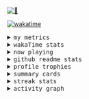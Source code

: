 [![🐙](https://hits.seeyoufarm.com/api/count/incr/badge.svg?url=https%3A%2F%2Fgithub.com%2Fktnkk%2Fhit-counter&count_bg=%23070707&title_bg=%23070707&icon=&icon_color=%23E7E7E7&title=visitors&edge_flat=true)](https://hits.seeyoufarm.com)

[![wakatime](https://wakatime.com/badge/user/43ee8060-219a-4cc8-b7a0-9a681ab5a8a7.svg)](https://wakatime.com/@43ee8060-219a-4cc8-b7a0-9a681ab5a8a7)

<details>
  <summary> <samp>my metrics</samp></summary>
  
  <br>
  
 ![🐳](https://github.com/kkhys/kkhys/blob/main/github-metrics.svg)
  
  ***
</details>

<details>
  <summary> <samp>wakaTime stats</samp></summary>
  
  <br>
  
<!--START_SECTION:waka-->
![Code Time](http://img.shields.io/badge/Code%20Time-1%2C726%20hrs%209%20mins-blue)

**🐱 My GitHub Data** 

> 📦 4.9 MB Used in GitHub's Storage 
 > 
> 🏆 1,054 Contributions in the Year 2023
 > 
> 💼 Opted to Hire
 > 
> 📜 7 Public Repositories 
 > 
> 🔑 22 Private Repositories 
 > 
**I'm an Early 🐤** 

```text
🌞 Morning                4481 commits        ██████████░░░░░░░░░░░░░░░   38.00 % 
🌆 Daytime                2523 commits        █████░░░░░░░░░░░░░░░░░░░░   21.40 % 
🌃 Evening                3622 commits        ████████░░░░░░░░░░░░░░░░░   30.72 % 
🌙 Night                  1165 commits        ██░░░░░░░░░░░░░░░░░░░░░░░   09.88 % 
```
📅 **I'm Most Productive on Monday** 

```text
Monday                   2014 commits        ████░░░░░░░░░░░░░░░░░░░░░   17.08 % 
Tuesday                  1799 commits        ████░░░░░░░░░░░░░░░░░░░░░   15.26 % 
Wednesday                1763 commits        ████░░░░░░░░░░░░░░░░░░░░░   14.95 % 
Thursday                 1633 commits        ███░░░░░░░░░░░░░░░░░░░░░░   13.85 % 
Friday                   1645 commits        ███░░░░░░░░░░░░░░░░░░░░░░   13.95 % 
Saturday                 1390 commits        ███░░░░░░░░░░░░░░░░░░░░░░   11.79 % 
Sunday                   1547 commits        ███░░░░░░░░░░░░░░░░░░░░░░   13.12 % 
```


📊 **This Week I Spent My Time On** 

```text
🕑︎ Time Zone: Asia/Tokyo

💬 Programming Languages: 
Other                    37 hrs 56 mins      ███████████████████░░░░░░   75.19 % 
Java                     4 hrs 54 mins       ██░░░░░░░░░░░░░░░░░░░░░░░   09.73 % 
TypeScript               3 hrs 8 mins        ██░░░░░░░░░░░░░░░░░░░░░░░   06.22 % 
HTML                     1 hr 21 mins        █░░░░░░░░░░░░░░░░░░░░░░░░   02.70 % 
Play2                    51 mins             ░░░░░░░░░░░░░░░░░░░░░░░░░   01.69 % 

🔥 Editors: 
Chrome                   37 hrs 56 mins      ███████████████████░░░░░░   75.17 % 
IntelliJ                 8 hrs 8 mins        ████░░░░░░░░░░░░░░░░░░░░░   16.14 % 
WebStorm                 4 hrs 19 mins       ██░░░░░░░░░░░░░░░░░░░░░░░   08.58 % 
DataGrip                 3 mins              ░░░░░░░░░░░░░░░░░░░░░░░░░   00.11 % 

💻 Operating System: 
Mac                      50 hrs 28 mins      █████████████████████████   100.00 % 
```


 Last Updated on 2023/10/20 18:35:49 UTC
<!--END_SECTION:waka-->
  
  ***
</details>


<details>
  <summary> <samp>now playing</samp></summary>
  
  <br>
 
 [![🐟](https://spotify-github-profile.vercel.app/api/view?uid=31ryofms4dnv7mrohhepo4c4zgqu&cover_image=true&theme=default&show_offline=false&background_color=121212&bar_color=53b14f&bar_color_cover=false)](https://open.spotify.com/user/31ryofms4dnv7mrohhepo4c4zgqu)
  
  ***
</details>

<details>
  <summary> <samp>github readme stats</samp></summary>
  
  <br>
  
 <p align="left"> 
  <img alt="🐠" src="https://github-readme-stats.vercel.app/api?username=kkhys&count_private=true&show_icons=true&theme=dark&include_all_commits=true" />
  <img alt="🐟" src="https://github-readme-stats.vercel.app/api/top-langs/?username=kkhys&layout=compact&theme=dark&langs_count=10&hide=HTML,CSS,SCSS" />
</p>
  
  ***
</details>

<details>
  <summary> <samp>profile trophies</samp></summary>
  
  <br>
  
  [![🐬](https://github-profile-trophy.vercel.app/?username=kkhys&rank=SECRET,SSS,SS,S,AAA,AA,A&theme=darkhub&row=1&margin-w=10&no-bg=true)](https://github.com/ryo-ma/github-profile-trophy)
  
  ***
</details>

<details>
  <summary> <samp>summary cards</samp></summary>
  
  <br>
  
  ![🐋](https://github-profile-summary-cards.vercel.app/api/cards/profile-details?username=kkhys&theme=github_dark)
  ![🦑](https://github-profile-summary-cards.vercel.app/api/cards/repos-per-language?username=kkhys&theme=github_dark)
  ![🦭](https://github-profile-summary-cards.vercel.app/api/cards/most-commit-language?username=kkhys&theme=github_dark)
  ![🦀](https://github-profile-summary-cards.vercel.app/api/cards/stats?username=kkhys&theme=github_dark)
  ![🦈](https://github-profile-summary-cards.vercel.app/api/cards/productive-time?username=kkhys&theme=github_dark)
  
  ***
</details>

<details>
  <summary> <samp>streak stats</samp></summary>
  
  <br>
  
  [![🐠](http://github-readme-streak-stats.herokuapp.com?user=kkhys&theme=dark)](https://git.io/streak-stats)
  
  ***
</details>

<details>
  <summary> <samp>activity graph</samp></summary>
  
  <br>
  
  [![🐡](https://github-readme-activity-graph.cyclic.app/graph?username=kkhys&theme=xcode)](https://github.com/ashutosh00710/github-readme-activity-graph)
  
  ***
</details>
